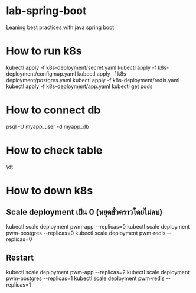 # lab-spring-boot
Leaning best practices with java spring boot

# How to run k8s
kubectl apply -f k8s-deployment/secret.yaml
kubectl apply -f k8s-deployment/configmap.yaml
kubectl apply -f k8s-deployment/postgres.yaml
kubectl apply -f k8s-deployment/redis.yaml
kubectl apply -f k8s-deployment/app.yaml
kubectl get pods

# How to connect db 
psql -U myapp_user -d myapp_db
# How to check table
\dt

# How to down k8s
## Scale deployment เป็น 0 (หยุดชั่วคราวโดยไม่ลบ)

kubectl scale deployment pwm-app --replicas=0
kubectl scale deployment pwm-postgres --replicas=0
kubectl scale deployment pwm-redis --replicas=0

## Restart
kubectl scale deployment pwm-app --replicas=2
kubectl scale deployment pwm-postgres --replicas=1
kubectl scale deployment pwm-redis --replicas=1